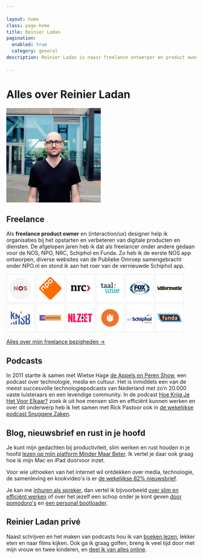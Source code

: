 ```yaml
---

layout: home
class: page-home
title: Reinier Ladan
pagination:
  enabled: true
  category: general
description: Reinier Ladan is naast freelance ontwerper en product owner ook podcaster, schrijver en bovengemiddeld geïnteresseerd in slim en efficïent werken.

---
```


# Alles over Reinier Ladan

<p class="reinier-profile-pic">
  <img src="/assets/reinier-profile-2019.jpg" class="img-circle" alt="Foto van Reinier Ladan" width="250">
</p>

## Freelance

Als **freelance product owner** en (interaction/ux) designer help ik organisaties bij het opstarten en verbeteren van digitale producten en diensten. De afgelopen jaren heb ik dat als freelancer onder andere gedaan voor de NOS, NPO, NRC, Schiphol en Funda. Zo heb ik de eerste NOS app ontworpen, diverse websites van de Publieke Omroep samengebracht onder NPO.nl en stond ik aan het roer van de vernieuwde Schiphol app.

<div class="client-logos">
  <p>
    <img src="/assets/client-logos/nos-client-logo.png" alt="Logo NOS" width="75">
    <img src="/assets/client-logos/npo-client-logo.png" alt="Logo NPO" width="75">
    <img src="/assets/client-logos/nrc-client-logo.png" alt="Logo NRC" width="75">
    <img src="/assets/client-logos/taalunie-client-logo.png" alt="Logo Nederlandse Taalunie" width="75">
    <img src="/assets/client-logos/foxsports-client-logo.png" alt="Logo FOX Sports" width="75">
    <img src="/assets/client-logos/adformatie-client-logo.png" alt="Logo Adformatie" width="75">
    <img src="/assets/client-logos/knsb-client-logo.png" alt="Logo KNSB" width="75">
    <img src="/assets/client-logos/rtl-client-logo.png" alt="Logo RTL Nederland" width="75">
    <img src="/assets/client-logos/nlziet-client-logo.png" alt="Logo NLZiet" width="75">
    <!-- <img src="/assets/client-logos/sanoma-client-logo.png" alt="Logo Sanoma" width="75"> -->
    <img src="/assets/client-logos/lg-client-logo.png" alt="Logo Liberty GLobal" width="75">
    <img src="/assets/client-logos/schiphol-client-logo.png" alt="Logo Schiphol" width="75">
    <img src="/assets/client-logos/funda-client-logo.png" alt="Logo Funda" width="75">
  </p>
</div>

<a href="/freelance">Alles over mijn freelance <span class="nowrap">bezigheden →</span></a>

## Podcasts

In 2011 startte ik samen met Wietse Hage [de Appels en Peren Show](https://appelsenperenshow.nl), een podcast over technologie, media en cultuur. Het is inmiddels een van de meest succesvolle technologiepodcasts van Nederland met zo’n 20.000 vaste luisteraars en een levendige community. In de podcast [Hoe Krijg Je Het Voor Elkaar?](https://hoekrijgjehetvoorelkaar.nl) zoek ik uit hoe mensen slim en efficiënt kunnen werken en over dit onderwerp heb ik het samen met Rick Pastoor ook in [de wekelijkse podcast Snuggere Zaken](https://www.snuggerezaken.nl).

## Blog, nieuwsbrief en rust in je hoofd

Je kunt mijn gedachten bij productiviteit, slim werken en rust houden in je hoofd [lezen op mijn platform Minder Maar Beter](https://mindermaarbeter.nl). Ik vertel je daar ook graag hoe ik mijn Mac en iPad doorvoor inzet.

Voor wie uithoeken van het internet wil ontdekken over media, technologie, de samenleving en kookvideo's is er [de wekelijkse 82% nieuwsbrief](https://82procent.nl).

Je kan me [inhuren als spreker](/spreker), dan vertel ik bijvoorbeeld [over slim en efficiënt werken](/2019/06/06/medicijn-tegen-tijdsverspilling) of over het jezelf een schop onder je kont geven [door pomodoro's](https://mindermaarbeter.nl/productiviteit/pomodoros-zorgen-voor-een-schop-onder-je-kont/) en [een personal bootloader](https://mindermaarbeter.nl/productiviteit/breng-jezelf-op-gang-met-een-personal-bootloader/).

## Reinier Ladan privé

Naast schrijven en het maken van podcasts hou ik van [boeken lezen](https://www.goodreads.com/user/show/22724505-reinier-ladan), lekker eten en naar films kijken. Ook ga ik graag golfen, breng ik veel tijd door met mijn vrouw en twee kinderen, en [deel ik van alles online](/links).
